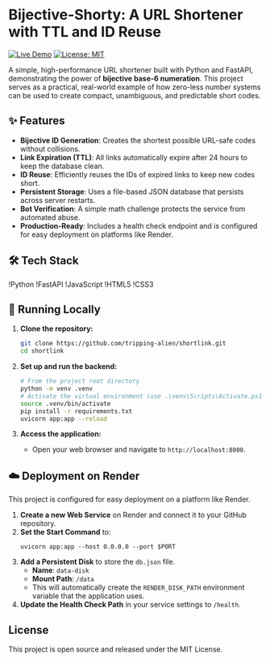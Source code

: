 # Bijective-Shorty: A URL Shortener with TTL and ID Reuse

[![Live Demo](https://img.shields.io/badge/Live_Demo-Online-brightgreen?style=for-the-badge)](https://shortlink-3rab.onrender.com/)
[![License: MIT](https://img.shields.io/badge/License-MIT-yellow.svg?style=for-the-badge)](https://opensource.org/licenses/MIT)

A simple, high-performance URL shortener built with Python and FastAPI, demonstrating the power of **bijective base-6 numeration**. This project serves as a practical, real-world example of how zero-less number systems can be used to create compact, unambiguous, and predictable short codes.

## ✨ Features

-   **Bijective ID Generation**: Creates the shortest possible URL-safe codes without collisions.
-   **Link Expiration (TTL)**: All links automatically expire after 24 hours to keep the database clean.
-   **ID Reuse**: Efficiently reuses the IDs of expired links to keep new codes short.
-   **Persistent Storage**: Uses a file-based JSON database that persists across server restarts.
-   **Bot Verification**: A simple math challenge protects the service from automated abuse.
-   **Production-Ready**: Includes a health check endpoint and is configured for easy deployment on platforms like Render.

## 🛠️ Tech Stack

!Python
!FastAPI
!JavaScript
!HTML5
!CSS3

## 🚀 Running Locally

1.  **Clone the repository:**
    ```sh
    git clone https://github.com/tripping-alien/shortlink.git
    cd shortlink
    ```

2.  **Set up and run the backend:**
    ```sh
    # From the project root directory
    python -m venv .venv
    # Activate the virtual environment (use .\venv\Scripts\Activate.ps1 on Windows)
    source .venv/bin/activate
    pip install -r requirements.txt
    uvicorn app:app --reload
    ```

3.  **Access the application:**
    -   Open your web browser and navigate to `http://localhost:8000`.

## ☁️ Deployment on Render

This project is configured for easy deployment on a platform like Render.

1.  **Create a new Web Service** on Render and connect it to your GitHub repository.
2.  **Set the Start Command** to:
    ```
    uvicorn app:app --host 0.0.0.0 --port $PORT
    ```
3.  **Add a Persistent Disk** to store the `db.json` file.
    -   **Name**: `data-disk`
    -   **Mount Path**: `/data`
    -   This will automatically create the `RENDER_DISK_PATH` environment variable that the application uses.
4.  **Update the Health Check Path** in your service settings to `/health`.

## License

This project is open source and released under the MIT License.